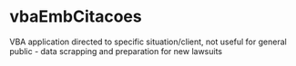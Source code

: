 # vbaEmbCitacoes
VBA application directed to specific situation/client, not useful for general public - data scrapping and preparation for new lawsuits
